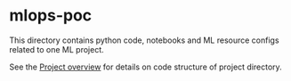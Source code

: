 # mlops-poc

This directory contains python code, notebooks and ML resource configs related to one ML project.

See the [Project overview](../docs/project-overview.md) for details on code structure of project directory.